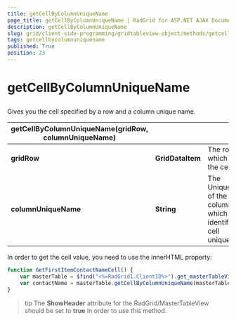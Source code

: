 ```yaml
---
title: getCellByColumnUniqueName
page_title: getCellByColumnUniqueName | RadGrid for ASP.NET AJAX Documentation
description: getCellByColumnUniqueName
slug: grid/client-side-programming/gridtableview-object/methods/getcellbycolumnuniquename
tags: getcellbycolumnuniquename
published: True
position: 23
---
```


# getCellByColumnUniqueName



## 

Gives you the cell specified by a row and a column unique name.


|  **getCellByColumnUniqueName(gridRow, columnUniqueName)**  |  |  |
| ------ | ------ | ------ |
| **gridRow** | **GridDataItem** |The row which holds the cell.|
| **columnUniqueName** | **String** |The UniqueName of the column which identifies the cell uniquely.|

In order to get the cell value, you need to use the innerHTML property:

````JavaScript
function GetFirstItemContactNameCell() {
    var masterTable = $find("<%=RadGrid1.ClientID%>").get_masterTableView();
    var contactName = masterTable.getCellByColumnUniqueName(masterTable.get_dataItems()[0], "ContactName").innerHTML;
}
````



>tip  The **ShowHeader** attribute for the RadGrid/MasterTableView should be set to **true** in order to use this method.
>

